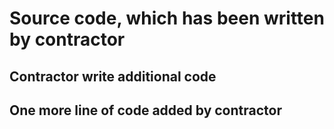 # Source code, which has been written by contractor

## Contractor write additional code

## One more line of code added by contractor
